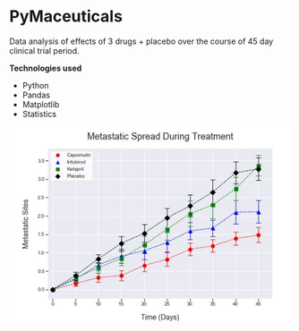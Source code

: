 # PyMaceuticals
Data analysis of effects of 3 drugs + placebo over the course of 45 day clinical trial period.

**Technologies used**
- Python
- Pandas
- Matplotlib
- Statistics

![screenshot](Capture.JPG)
